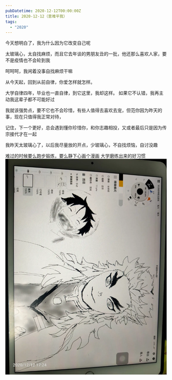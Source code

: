 ```yaml
---
pubDatetime: 2020-12-12T00:00:00Z
title: 2020-12-12（意难平我）
tags:
  - "2020"
---
```


今天想明白了，我为什么因为它改变自己呢

太玻璃心，太自找麻烦，而且它去年谈的男朋友丑的一批，他还那么喜欢人家，要不是疫情也不会轮到我



呵呵呵，我闲着没事自找麻烦干嘛



从今天起，回到从前自律，你爱怎样就怎样。

大学自律四年，毕业也一直自律，到它这里，我却这样。 如果它不认错，我再主动我这辈子都不可能好过



我就该强势点，要不它也不会珍惜，有些人值得去喜欢去宠，但范你因为昨天的事，现在只值得我正常对待，


记住，下一个更好，总会遇到懂你珍惜你，和你志趣相投，又或者最后只是因为传宗接代才在一起

我昨天太玻璃心了，以后我尽量放的开点，少玻璃心，不自找烦恼，自讨没趣


难过的时候要么跑步锻炼，要么静下心画个漫画
大学磨练出来的好习惯
![](../../img/6904315-451cc26d5b562c89.jpg)

